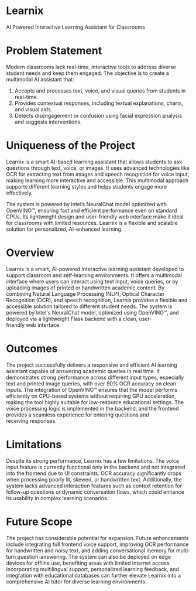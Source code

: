 # Learnix
AI Powered Interactive Learning Assistant for Classrooms
# Problem Statement
Modern classrooms lack real-time, interactive tools to address diverse student needs and keep them engaged. The objective is to create a multimodal AI assistant that:

1. Accepts and processes text, voice, and visual queries from students in real-time.
2. Provides contextual responses, including textual explanations, charts, and visual aids.
3. Detects disengagement or confusion using facial expression analysis and suggests interventions.

# Uniqueness of the Project
Learnix is a smart AI-based learning assistant that allows students to ask questions through text, voice, or images. It uses advanced technologies like OCR for extracting text from images and speech recognition for voice input, making learning more interactive and accessible. This multimodal approach supports different learning styles and helps students engage more effectively.

The system is powered by Intel’s NeuralChat model optimized with OpenVINO™, ensuring fast and efficient performance even on standard CPUs. Its lightweight design and user-friendly web interface make it ideal for classrooms with limited resources. Learnix is a flexible and scalable solution for personalized, AI-enhanced learning.

# Overview 
Learnix is a smart, AI-powered interactive learning assistant developed to support classroom and self-learning environments. It offers a multimodal interface where users can interact using text input, voice queries, or by uploading images of printed or handwritten academic content. By combining Natural Language Processing (NLP), Optical Character Recognition (OCR), and speech recognition, Learnix provides a flexible and accessible solution tailored to different student needs. The system is powered by Intel's NeuralChat model, optimized using OpenVINO™, and deployed via a lightweight Flask backend with a clean, user-friendly web interface.

# Outcomes
The project successfully delivers a responsive and efficient AI learning assistant capable of answering academic queries in real time. It demonstrates strong performance across different input types, especially text and printed image queries, with over 90% OCR accuracy on clean inputs. The integration of OpenVINO™ ensures that the model performs efficiently on CPU-based systems without requiring GPU acceleration, making the tool highly suitable for low-resource educational settings. The voice processing logic is implemented in the backend, and the frontend provides a seamless experience for entering questions and receiving responses.

# Limitations
Despite its strong performance, Learnix has a few limitations. The voice input feature is currently functional only in the backend and not integrated into the frontend due to UI constraints. OCR accuracy significantly drops when processing poorly lit, skewed, or handwritten text. Additionally, the system lacks advanced interaction features such as context retention for follow-up questions or dynamic conversation flows, which could enhance its usability in complex learning scenarios.

# Future Scope
The project has considerable potential for expansion. Future enhancements include integrating full frontend voice support, improving OCR performance for handwritten and noisy text, and adding conversational memory for multi-turn question-answering. The system can also be deployed on edge devices for offline use, benefiting areas with limited internet access. Incorporating multilingual support, personalized learning feedback, and integration with educational databases can further elevate Learnix into a comprehensive AI tutor for diverse learning environments.
